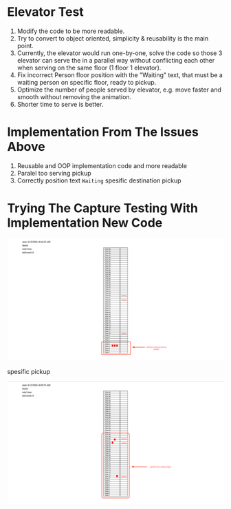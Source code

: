 # Elevator Test
1. Modify the code to be more readable.
2. Try to convert to object oriented, simplicity & reusability is the main point.
3. Currently, the elevator would run one-by-one, solve the code so those 3 elevator can serve the in a parallel way without conflicting each other when serving on the same floor (1 floor 1 elevator).
4. Fix incorrect Person floor position with the "Waiting" text, that must be a waiting person on specific floor, ready to pickup.
5. Optimize the number of people served by elevator, e.g. move faster and smooth without removing the animation.
6. Shorter time to serve is better.

# Implementation From The Issues Above
1. Reusable and OOP implementation code and more readable
2. Paralel too serving pickup
3. Correctly position text `Waiting` spesific destination pickup

# Trying The Capture Testing With Implementation New Code

![img.png](img.png)

spesific pickup 

![img_1.png](img_1.png)